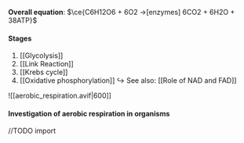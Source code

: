 **Overall equation**:
$\ce{C6H12O6 + 6O2 ->[enzymes] 6CO2 + 6H2O + 38ATP}$

#### Stages
1. [[Glycolysis]]
2. [[Link Reaction]]
3. [[Krebs cycle]]
4. [[Oxidative phosphorylation]]
↪️ See also: [[Role of NAD and FAD]]

![[aerobic_respiration.avif|600]]

#### Investigation of aerobic respiration in organisms
//TODO import
